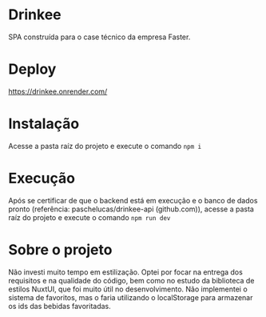 # Drinkee

SPA construída para o case técnico da empresa Faster.

# Deploy

https://drinkee.onrender.com/


# Instalação

Acesse a pasta raíz do projeto e execute o comando
`npm i`

# Execução

Após se certificar de que o backend está em execução e o banco de dados pronto (referência: paschelucas/drinkee-api (github.com)), acesse a pasta raíz do projeto e execute o comando
`npm run dev`

# Sobre o projeto

Não investi muito tempo em estilização. Optei por focar na entrega dos requisitos e na qualidade do código, bem como no estudo da biblioteca de estilos NuxtUI, que foi muito útil no desenvolvimento. Não implementei o sistema de favoritos, mas o faria utilizando o localStorage para armazenar os ids das bebidas favoritadas.

